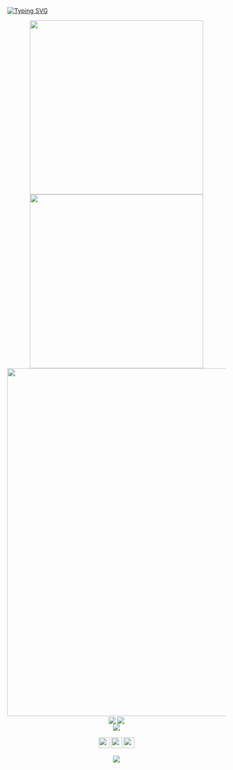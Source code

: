 <!-- https://github.com/DenverCoder1/readme-typing-svg -->
<a href="https://git.io/typing-svg"><img src="https://readme-typing-svg.demolab.com?font=Fira+Code&weight=600&pause=1000&center=true&vCenter=true&random=true&width=600&lines=the+Vinet_%3C_Vidarepu_Soltus+of+Cio.SSOO-Consite" alt="Typing SVG" /></a>

<p align="center">
<!-- https://github.com/anuraghazra/github-readme-stats -->
<!-- <img align="center" width="400" src="https://github-readme-stats.vercel.app/api?username=Soltus&theme=transparent&show_icons=true&hide_border=true&show=reviews&hide_title=true" /> -->
<!-- https://github.com/anuraghazra/github-readme-stats/pull/2459 -->
<img align="center" width="400" src="https://github-readme-stats-zeta-azure-65.vercel.app
/api?username=Soltus&theme=transparent&show_icons=true&hide_border=true&show=reviews&hide_title=true&role=owner,collaborator,ORGANIZATION_MEMBER" />
<!-- https://github.com/DenverCoder1/github-readme-streak-stats -->
<img align="center" width="400" src="https://streak-stats.demolab.com?user=Soltus&theme=transparent&date_format=%5BY.%5Dn.j&hide_border=true" />
<br/>
<!-- https://github.com/Ashutosh00710/github-readme-activity-graph -->
<img width="800" src="https://github-readme-activity-graph.vercel.app/graph?username=Soltus&theme=github-compact&hide_border=true&area=true" />
<br/>
<!-- https://github.com/anuraghazra/github-readme-stats -->
<img align="center" src="https://github-readme-stats.vercel.app/api/wakatime?username=Soltus&theme=transparent&hide_border=true&layout=compact&langs_count=22" />
<!-- https://github.com/anuraghazra/github-readme-stats -->
<img align="center" src="https://github-readme-stats-zeta-azure-65.vercel.app/api/top-langs/?username=Soltus&theme=transparent&hide_border=true&layout=donut-vertical&langs_count=6&role=owner,collaborator,ORGANIZATION_MEMBER" />
<br/>
<!-- https://github.com/tandpfun/skill-icons -->
<img align="center" src="https://skillicons.dev/icons?i=py,c,cs,cpp,java,html,css,js,ts,materialui,androidstudio,au,bitbucket,blender,debian,deno,docker,dotnet,electron,fastapi,github,githubactions,go,ai,kotlin,less,sass,mongodb,obsidian,pnpm,postgres,powershell,react,reactivex,visualstudio,vscode,unity&theme=dark" />
</p>

<!-- https://github.com/badges/shields -->
<p align="center">
<a href="https://github.com/Soltus"><img src="https://img.shields.io/badge/GitHub-Soltus-blue?logo=github" style="cursor:pointer;height: 25px;margin: 1px auto;"/></a>
<img src="https://img.shields.io/badge/QQ-694357845-blue?logo=tencentqq" style="cursor:pointer;height: 25px;margin: 1px auto;"/>
<!-- https://github.com/antonkomarev/github-profile-views-counter -->
<img src="https://komarev.com/ghpvc/?username=Soltus&abbreviated=true&color=yellow" style="cursor:pointer;height: 25px;margin: 1px auto;"/>
</p>

<!-- https://github.com/kyechan99/capsule-render -->
<p align="center">
<img src="https://capsule-render.vercel.app/api?type=waving&color=timeGradient&height=300&&section=footer&text=Hi-Windom&fontSize=90&fontAlign=50&fontAlignY=70&desc=Power%20by%20&descAlign=50&descSize=30&descAlignY=40&animation=twinkling" />
</p>
